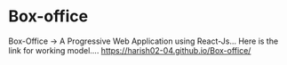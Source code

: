 # Box-office
Box-Office -> A Progressive Web Application using React-Js...
Here is the link for working model....
https://harish02-04.github.io/Box-office/
